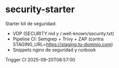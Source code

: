 ﻿# security-starter

Starter kit de seguridad:
- VDP (SECURITY.md y /.well-known/security.txt)
- Pipeline CI: Semgrep + Trivy + ZAP (contra STAGING_URL=https://staging.tu-dominio.com)
- Snippets nginx de seguridad y runbook

Trigger CI 2025-09-20T08:57:00
